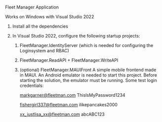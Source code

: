 Fleet Manager Application 

Works on Windows with Visual Studio 2022 

1. Install all the dependencies 

2. In Visual Studio 2022, configure the following startup projects: 

	1. FleetManager.IdentityServer (which is needed for configuring the Loginsystem and RBAC) 
	2. FleetManager.ReadAPI + FleetManager.WriteAPI 

	3. (optional) FleetManager.MAUIFront 
		A simple mobile frontend made in MAUI. 
		An Android emulator is needed to start this project. 
		Before starting the solution, the emulator must be running. Some test login credentials: 

		markgarner@fleetman.com
		ThisIsMyPassword1234
		
		fishergirl337@fleetman.com
		ilikepancakes2000
		
		xx_justlisa_xx@fleetman.com
		abcABC123
